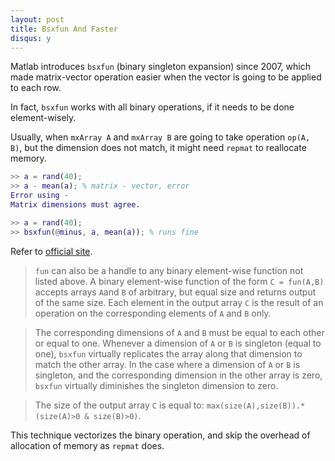 ```yaml
---
layout: post
title: Bsxfun And Faster
disqus: y
---
```

Matlab introduces ``bsxfun`` (binary singleton expansion) since 2007, which made matrix-vector operation easier when the vector is going to be applied to each row.

In fact, ``bsxfun`` works with all binary operations, if it needs to be done element-wisely.

Usually, when ``mxArray A`` and ``mxArray B`` are going to take operation ``op(A, B)``, but the dimension does not match, it might need ``repmat`` to reallocate memory.

``` matlab
>> a = rand(40);
>> a - mean(a); % matrix - vector, error
Error using -
Matrix dimensions must agree.
```

```matlab
>> a = rand(40);
>> bsxfun(@minus, a, mean(a)); % runs fine
```

Refer to [official site](http://www.mathworks.com/help/matlab/ref/bsxfun.html).

>``fun`` can also be a handle to any binary element-wise function not listed above. A binary element-wise function of the form ``C = fun(A,B)`` accepts arrays ``A``and ``B`` of arbitrary, but equal size and returns output of the same size. Each element in the output array ``C`` is the result of an operation on the corresponding elements of ``A`` and ``B`` only.

>The corresponding dimensions of ``A`` and ``B`` must be equal to each other or equal to one. Whenever a dimension of ``A`` or ``B`` is singleton (equal to one), ``bsxfun`` virtually replicates the array along that dimension to match the other array. In the case where a dimension of ``A`` or ``B`` is singleton, and the corresponding dimension in the other array is zero, ``bsxfun`` virtually diminishes the singleton dimension to zero.

>The size of the output array ``C`` is equal to:
``max(size(A),size(B)).*(size(A)>0 & size(B)>0)``.

This technique vectorizes the binary operation, and skip the overhead of allocation of memory as ``repmat`` does.
